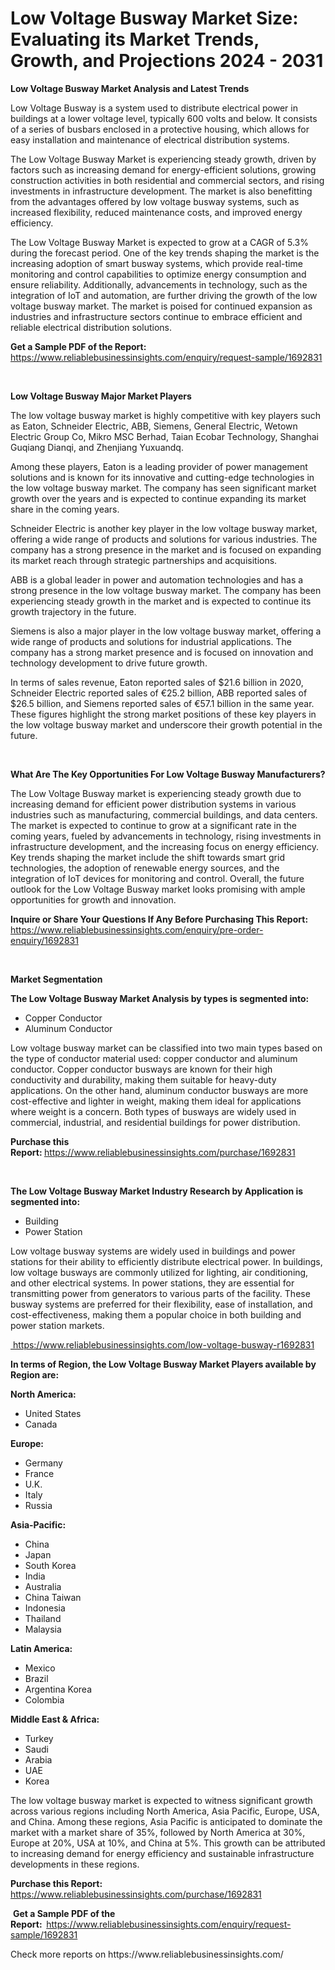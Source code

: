 <p><h1>Low Voltage Busway Market Size: Evaluating its Market Trends, Growth, and Projections 2024 - 2031</h1></p><p><strong>Low Voltage Busway Market Analysis and Latest Trends</strong></p>
<p><p>Low Voltage Busway is a system used to distribute electrical power in buildings at a lower voltage level, typically 600 volts and below. It consists of a series of busbars enclosed in a protective housing, which allows for easy installation and maintenance of electrical distribution systems.</p><p>The Low Voltage Busway Market is experiencing steady growth, driven by factors such as increasing demand for energy-efficient solutions, growing construction activities in both residential and commercial sectors, and rising investments in infrastructure development. The market is also benefitting from the advantages offered by low voltage busway systems, such as increased flexibility, reduced maintenance costs, and improved energy efficiency.</p><p>The Low Voltage Busway Market is expected to grow at a CAGR of 5.3% during the forecast period. One of the key trends shaping the market is the increasing adoption of smart busway systems, which provide real-time monitoring and control capabilities to optimize energy consumption and ensure reliability. Additionally, advancements in technology, such as the integration of IoT and automation, are further driving the growth of the low voltage busway market. The market is poised for continued expansion as industries and infrastructure sectors continue to embrace efficient and reliable electrical distribution solutions.</p></p>
<p><strong>Get a Sample PDF of the Report:&nbsp;</strong> <a href="https://www.reliablebusinessinsights.com/enquiry/request-sample/1692831">https://www.reliablebusinessinsights.com/enquiry/request-sample/1692831</a></p>
<p>&nbsp;</p>
<p><strong>Low Voltage Busway Major Market Players</strong></p>
<p><p>The low voltage busway market is highly competitive with key players such as Eaton, Schneider Electric, ABB, Siemens, General Electric, Wetown Electric Group Co, Mikro MSC Berhad, Taian Ecobar Technology, Shanghai Guqiang Dianqi, and Zhenjiang Yuxuandq.</p><p>Among these players, Eaton is a leading provider of power management solutions and is known for its innovative and cutting-edge technologies in the low voltage busway market. The company has seen significant market growth over the years and is expected to continue expanding its market share in the coming years.</p><p>Schneider Electric is another key player in the low voltage busway market, offering a wide range of products and solutions for various industries. The company has a strong presence in the market and is focused on expanding its market reach through strategic partnerships and acquisitions.</p><p>ABB is a global leader in power and automation technologies and has a strong presence in the low voltage busway market. The company has been experiencing steady growth in the market and is expected to continue its growth trajectory in the future.</p><p>Siemens is also a major player in the low voltage busway market, offering a wide range of products and solutions for industrial applications. The company has a strong market presence and is focused on innovation and technology development to drive future growth.</p><p>In terms of sales revenue, Eaton reported sales of $21.6 billion in 2020, Schneider Electric reported sales of €25.2 billion, ABB reported sales of $26.5 billion, and Siemens reported sales of €57.1 billion in the same year. These figures highlight the strong market positions of these key players in the low voltage busway market and underscore their growth potential in the future.</p></p>
<p>&nbsp;</p>
<p><strong>What Are The Key Opportunities For Low Voltage Busway Manufacturers?</strong></p>
<p><p>The Low Voltage Busway market is experiencing steady growth due to increasing demand for efficient power distribution systems in various industries such as manufacturing, commercial buildings, and data centers. The market is expected to continue to grow at a significant rate in the coming years, fueled by advancements in technology, rising investments in infrastructure development, and the increasing focus on energy efficiency. Key trends shaping the market include the shift towards smart grid technologies, the adoption of renewable energy sources, and the integration of IoT devices for monitoring and control. Overall, the future outlook for the Low Voltage Busway market looks promising with ample opportunities for growth and innovation.</p></p>
<p><strong>Inquire or Share Your Questions If Any Before Purchasing This Report:</strong> <a href="https://www.reliablebusinessinsights.com/enquiry/pre-order-enquiry/1692831">https://www.reliablebusinessinsights.com/enquiry/pre-order-enquiry/1692831</a></p>
<p>&nbsp;</p>
<p><strong>Market Segmentation</strong></p>
<p><strong>The Low Voltage Busway Market Analysis by types is segmented into:</strong></p>
<p><ul><li>Copper Conductor</li><li>Aluminum Conductor</li></ul></p>
<p><p>Low voltage busway market can be classified into two main types based on the type of conductor material used: copper conductor and aluminum conductor. Copper conductor busways are known for their high conductivity and durability, making them suitable for heavy-duty applications. On the other hand, aluminum conductor busways are more cost-effective and lighter in weight, making them ideal for applications where weight is a concern. Both types of busways are widely used in commercial, industrial, and residential buildings for power distribution.</p></p>
<p><strong>Purchase this Report:&nbsp;</strong><a href="https://www.reliablebusinessinsights.com/purchase/1692831">https://www.reliablebusinessinsights.com/purchase/1692831</a></p>
<p>&nbsp;</p>
<p><strong>The Low Voltage Busway Market Industry Research by Application is segmented into:</strong></p>
<p><ul><li>Building</li><li>Power Station</li></ul></p>
<p><p>Low voltage busway systems are widely used in buildings and power stations for their ability to efficiently distribute electrical power. In buildings, low voltage busways are commonly utilized for lighting, air conditioning, and other electrical systems. In power stations, they are essential for transmitting power from generators to various parts of the facility. These busway systems are preferred for their flexibility, ease of installation, and cost-effectiveness, making them a popular choice in both building and power station markets.</p></p>
<p><a href="https://www.reliablebusinessinsights.com/low-voltage-busway-r1692831">&nbsp;https://www.reliablebusinessinsights.com/low-voltage-busway-r1692831</a></p>
<p><strong>In terms of Region, the Low Voltage Busway Market Players available by Region are:</strong></p>
<p>
    <p> <strong> North America: </strong>
        <ul>
            <li>United States</li>
            <li>Canada</li>
        </ul>
        </p> 
    <p> <strong> Europe: </strong>
        <ul>
            <li>Germany</li>
            <li>France</li>
            <li>U.K.</li>
            <li>Italy</li>
            <li>Russia</li>
        </ul>
        </p> 
    <p> <strong> Asia-Pacific: </strong>
        <ul>
            <li>China</li>
            <li>Japan</li>
            <li>South Korea</li>
            <li>India</li>
            <li>Australia</li>
            <li>China Taiwan</li>
            <li>Indonesia</li>
            <li>Thailand</li>
            <li>Malaysia</li>
        </ul>
        </p> 
    <p> <strong> Latin America: </strong>
        <ul>
            <li>Mexico</li>
            <li>Brazil</li>
            <li>Argentina Korea</li>
            <li>Colombia</li>
        </ul>
        </p> 
    <p> <strong> Middle East & Africa: </strong>
        <ul>
            <li>Turkey</li>
            <li>Saudi</li>
            <li>Arabia</li>
            <li>UAE</li>
            <li>Korea</li>
        </ul>
    </p>
    </p>
<p><p>The low voltage busway market is expected to witness significant growth across various regions including North America, Asia Pacific, Europe, USA, and China. Among these regions, Asia Pacific is anticipated to dominate the market with a market share of 35%, followed by North America at 30%, Europe at 20%, USA at 10%, and China at 5%. This growth can be attributed to increasing demand for energy efficiency and sustainable infrastructure developments in these regions.</p></p>
<p><strong>Purchase this Report: </strong><a href="https://www.reliablebusinessinsights.com/purchase/1692831">https://www.reliablebusinessinsights.com/purchase/1692831</a></p>
<p>&nbsp;<strong>Get a Sample PDF of the Report:&nbsp;&nbsp;</strong><a href="https://www.reliablebusinessinsights.com/enquiry/request-sample/1692831">https://www.reliablebusinessinsights.com/enquiry/request-sample/1692831</a></p>
<p><strong></strong></p>
<p>Check more reports on https://www.reliablebusinessinsights.com/</p>